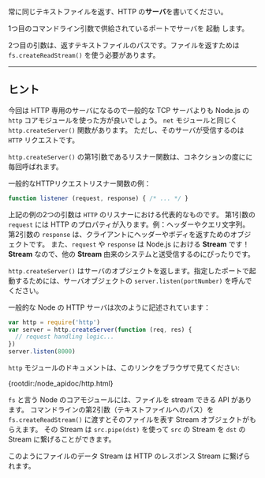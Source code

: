 常に同じテキストファイルを返す、HTTP の**サーバ**を書いてください。

1つ目のコマンドライン引数で供給されているポートでサーバを 起動 します。

2つ目の引数は、返すテキストファイルのパスです。ファイルを返すためは `fs.createReadStream()` を使う必要があります。

----------------------------------------------------------------------
## ヒント

今回は HTTP 専用のサーバになるので一般的な TCP サーバよりも Node.js の `http` コアモジュールを使った方が良いでしょう。
`net` モジュールと同じく `http.createServer()` 関数があります。
ただし、そのサーバが受信するのは `HTTP` リクエストです。

`http.createServer()` の第1引数であるリスナー関数は、コネクションの度にに毎回呼ばれます。

一般的なHTTPリクエストリスナー関数の例：

```js
function listener (request, response) { /* ... */ }
```

上記の例の2つの引数は `HTTP` のリスナーにおける代表的なものです。
第1引数の `request` には HTTP のプロパティが入ります。例：ヘッダーやクエリ文字列。
第2引数の `response` は、クライアントにヘッダーやボディを返すためのオブジェクトです。
また、`request` や `response` は Node.js における **Stream** です！**Stream** なので、他の **Stream** 由来のシステムと送受信するのにぴったりです。

`http.createServer()` はサーバのオブジェクトを返します。指定したポートで起動するためには、サーバオブジェクトの `server.listen(portNumber)` を呼んでください。

一般的な Node の HTTP サーバは次のように記述されています：

```js
var http = require('http')
var server = http.createServer(function (req, res) {
  // request handling logic...
})
server.listen(8000)
```

`http` モジュールのドキュメントは、このリンクをブラウザで見てください:

  {rootdir:/node_apidoc/http.html}

`fs` と言う Node のコアモジュールには、ファイルを stream できる API があります。
コマンドラインの第2引数（テキストファイルへのパス）を `fs.createReadStream()` に渡すとそのファイルを表す Stream オブジェクトがもらえます。
その Stream は `src.pipe(dst)` を使って `src` の Stream を `dst` の Stream に繋げることができます。

このようにファイルのデータ Stream は HTTP のレスポンス Stream に繋げられます。
